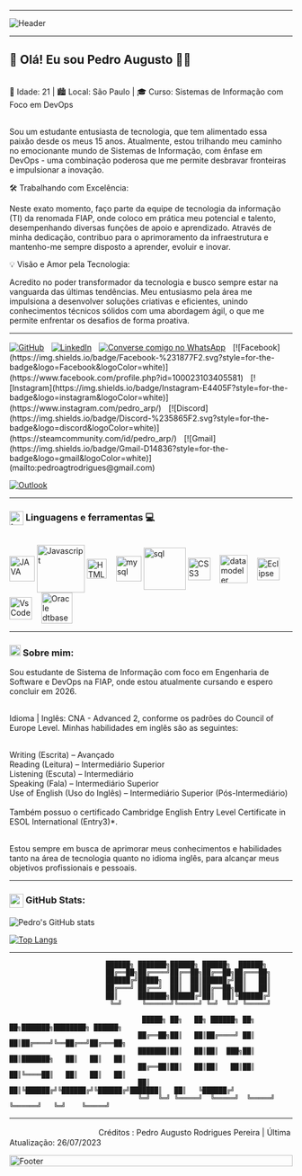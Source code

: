 ***

<img align="center" alt="Header" src="https://github.com/joaopauloaramuni/joaopauloaramuni/raw/main/img/header.png?raw=true" style="max-width: 100%;">

***

<p>
  <h2> 👋 Olá! Eu sou Pedro Augusto 👨‍💻 </h1> <br>
 🚀 Idade: 21 | 🏙️ Local: São Paulo | 🎓 Curso: Sistemas de Informação com Foco em DevOps <br><br>

Sou um estudante entusiasta de tecnologia, que tem alimentado essa paixão desde os meus 15 anos. Atualmente, estou trilhando meu caminho no emocionante mundo de Sistemas de Informação, com ênfase em DevOps - uma combinação poderosa que me permite desbravar fronteiras e impulsionar a inovação.

🛠️ Trabalhando com Excelência:

Neste exato momento, faço parte da equipe de tecnologia da informação (TI) da renomada FIAP, onde coloco em prática meu potencial e talento, desempenhando diversas funções de apoio e aprendizado. Através de minha dedicação, contribuo para o aprimoramento da infraestrutura e mantenho-me sempre disposto a aprender, evoluir e inovar.

💡 Visão e Amor pela Tecnologia:

Acredito no poder transformador da tecnologia e busco sempre estar na vanguarda das últimas tendências. Meu entusiasmo pela área me impulsiona a desenvolver soluções criativas e eficientes, unindo conhecimentos técnicos sólidos com uma abordagem ágil, o que me permite enfrentar os desafios de forma proativa.
</p>

***

[![GitHub](https://img.shields.io/badge/github-%23121011.svg?style=for-the-badge&logo=github&logoColor=white)](https://github.com/pedro-arp)ㅤ[![LinkedIn](https://img.shields.io/badge/linkedin-%230077B5.svg?style=for-the-badge&logo=linkedin&logoColor=white)](https://www.linkedin.com/in/pedro-augusto-a10a44235/)ㅤ[![Converse comigo no WhatsApp](https://img.shields.io/badge/WhatsApp-25D366?style=for-the-badge&logo=whatsapp&logoColor=white)](https://wa.me/5511995290217?text=Olá!)ㅤ[![Facebook](https://img.shields.io/badge/Facebook-%231877F2.svg?style=for-the-badge&logo=Facebook&logoColor=white)](https://www.facebook.com/profile.php?id=100023103405581)ㅤ[![Instagram](https://img.shields.io/badge/Instagram-E4405F?style=for-the-badge&logo=instagram&logoColor=white)](https://www.instagram.com/pedro_arp/)ㅤ[![Discord](https://img.shields.io/badge/Discord-%235865F2.svg?style=for-the-badge&logo=discord&logoColor=white)](https://steamcommunity.com/id/pedro_arp/)ㅤ[![Gmail](https://img.shields.io/badge/Gmail-D14836?style=for-the-badge&logo=gmail&logoColor=white)](mailto:pedroagtrodrigues@gmail.com)

[![Outlook](https://img.shields.io/badge/Microsoft_Outlook-0078D4?style=for-the-badge&logo=microsoft-outlook&logoColor=white)](mailto:pedroagt_rodrigues@hotmail.com)
  
***

### <img align="center" alt="tag code" width="25" src="https://raw.githubusercontent.com/rahulbanerjee26/githubProfileReadmeGenerator/main/gifs/code.gif"/>   Linguagens e ferramentas 💻


<div style="display: inline_block"> <br/>
<img align="center" width="45" alt="JAVA" src="https://github.com/joaopauloaramuni/joaopauloaramuni/raw/main/img/java.png"/>
<img align="center" width="85" alt="Javascript" src="https://logos-world.net/wp-content/uploads/2023/02/JavaScript-Symbol.png"/>
<img align="center" width="35" alt="HTML5" src="https://github.com/joaopauloaramuni/joaopauloaramuni/raw/main/img/html.svg"/>ㅤ
<img align="center" width="45" alt="mysql" src="https://github.com/joaopauloaramuni/joaopauloaramuni/raw/main/img/mysql.png"/>
<img align="center" width="75" alt="sql" src="http://sidroniolima.com.br/blog/wp-content/uploads/2018/08/sql.png"/>
<img align="center" width="40" alt="CSS3" src="https://upload.wikimedia.org/wikipedia/commons/d/d5/CSS3_logo_and_wordmark.svg"/>ㅤ
<img align="center" width="50" alt="data modeler" src="https://dashboard.snapcraft.io/site_media/appmedia/2016/08/icon256.png"/>ㅤ
<img align="center" width="40" alt="Eclipse" src="https://github.com/joaopauloaramuni/joaopauloaramuni/raw/main/img/eclipse.png"/>ㅤ
<img align="center" width="40" alt="VsCode" src="https://github.com/joaopauloaramuni/joaopauloaramuni/raw/main/img/vs.png"/>ㅤ
<img align="center" width="55" alt="Oracle dtbase" src="https://m.media-amazon.com/images/I/41QodfboFdL.png"/>ㅤ
</div>

***

### <img height="20" alt="GIF" src="https://github.com/joaopauloaramuni/joaopauloaramuni/raw/main/img/soulgem.gif?raw=true" style="max-width: 100%; display: inline-block;" data-target="animated-image.originalImage"> Sobre mim:
<p> 
Sou estudante de Sistema de Informação com foco em Engenharia de Software e DevOps na FIAP, onde estou atualmente cursando e espero concluir em 2026. <br> <br> 

Idioma | Inglês: CNA - Advanced 2, conforme os padrões do Council of Europe Level. Minhas habilidades em inglês são as seguintes:<br> <br>

Writing (Escrita) – Avançado <br>
Reading (Leitura) – Intermediário Superior <br>
Listening (Escuta) – Intermediário <br>
Speaking (Fala) – Intermediário Superior <br> 
Use of English (Uso do Inglês) – Intermediário Superior (Pós-Intermediário) <br> <br>
Também possuo o certificado Cambridge English Entry Level Certificate in ESOL International (Entry3)*. <br> <br> 

Estou sempre em busca de aprimorar meus conhecimentos e habilidades tanto na área de tecnologia quanto no idioma inglês, para alcançar meus objetivos profissionais e pessoais.
</p>

***
### <img align="center" alt="graphic image" width="25" src="https://github.com/joaopauloaramuni/joaopauloaramuni/raw/main/img/graphic.gif?raw=true"/> GitHub Stats:
![Pedro's GitHub stats](https://github-readme-stats.vercel.app/api?username=pedro-arp&show_icons=true&theme=radical)

[![Top Langs](https://github-readme-stats.vercel.app/api/top-langs/?username=pedro-arp&layout=donut-vertical&theme=radical)](https://github.com/pedro-arp/github-readme-stats)

***
<p>

  
                            ██████╗ ███████╗██████╗ ██████╗  ██████╗                             
                            ██╔══██╗██╔════╝██╔══██╗██╔══██╗██╔═══██╗                            
                            ██████╔╝█████╗  ██║  ██║██████╔╝██║   ██║                            
                            ██╔═══╝ ██╔══╝  ██║  ██║██╔══██╗██║   ██║                            
                            ██║     ███████╗██████╔╝██║  ██║╚██████╔╝                            
                             ╚═╝     ╚══════╝╚═════╝ ╚═╝  ╚═╝ ╚═════╝                             
                                                                                                     
                                     █████╗ ██╗   ██╗ ██████╗ ██╗   ██╗███████╗████████╗ ██████╗ 
                                    ██╔══██╗██║   ██║██╔════╝ ██║   ██║██╔════╝╚══██╔══╝██╔═══██╗
                                    ███████║██║   ██║██║  ███╗██║   ██║███████╗   ██║   ██║   ██║
                                    ██╔══██║██║   ██║██║   ██║██║   ██║╚════██║   ██║   ██║   ██║
                                    ██║  ██║╚██████╔╝╚██████╔╝╚██████╔╝███████║   ██║   ╚██████╔╝
                                    ╚═╝  ╚═╝ ╚═════╝  ╚═════╝  ╚═════╝ ╚══════╝   ╚═╝    ╚═════╝ 
                                                                                                     
***
<p>
  ㅤㅤㅤㅤㅤㅤㅤㅤㅤㅤㅤㅤ Créditos : Pedro Augusto Rodrigues Pereira
  | Última Atualização: 26/07/2023
</p>
         
 <img width="100%" align="center" alt="Footer" height="20" src="https://github.com/joaopauloaramuni/joaopauloaramuni/raw/main/img/footer-gray.gif?raw=true"  style="max-width: 100%; display: inline-block;">
